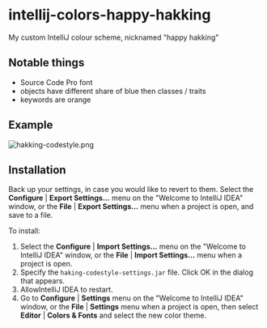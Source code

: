 # intellij-colors-happy-hakking
My custom IntelliJ colour scheme, nicknamed "happy hakking"

Notable things
--------------

- Source Code Pro font
- objects have different share of blue then classes / traits
- keywords are orange

Example
-------

![hakking-codestyle.png](hakking-codestyle.png)

Installation
------------

Back up your settings, in case you would like to revert to them. Select the **Configure** | **Export Settings...**  menu on the "Welcome to IntelliJ IDEA" window, or the **File** | **Export Settings...** menu when a project is open, and save to a file.

To install:

1. Select the **Configure** | **Import Settings...**  menu on the "Welcome to IntelliJ IDEA" window, or the **File** | **Import Settings...** menu when a project is open.
2. Specify the `haking-codestyle-settings.jar` file. Click OK in the dialog that appears.
2. AllowIntelliJ IDEA to restart.
3. Go to **Configure** | **Settings**  menu on the "Welcome to IntelliJ IDEA" window, or the **File** | **Settings**  menu when a project is open, then select **Editor** | **Colors & Fonts** and select the new color theme.
